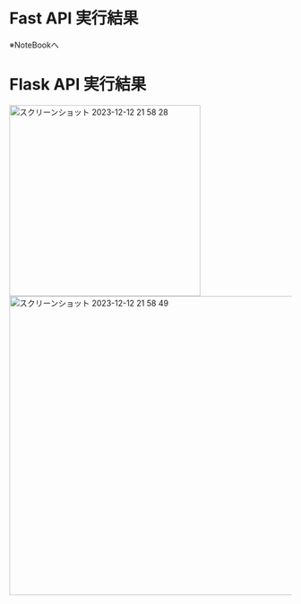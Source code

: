 # Fast API 実行結果

※NoteBookへ


# Flask API 実行結果

<img width="341" alt="スクリーンショット 2023-12-12 21 58 28" src="https://github.com/mzunohkaru/Python-Sample-APIs/assets/99012157/d66f7fa7-d68b-4b23-a8c1-246105ce846e">

<img width="534" alt="スクリーンショット 2023-12-12 21 58 49" src="https://github.com/mzunohkaru/Python-Sample-APIs/assets/99012157/532be8d7-dac6-4339-95d8-afaa07779f44">